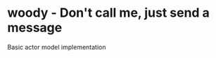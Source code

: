 woody - Don't call me, just send a message
==========================================

Basic actor model implementation
